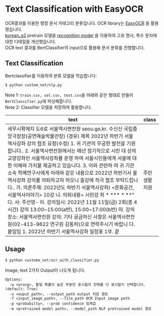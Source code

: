 # Text Classification with EasyOCR

OCR결과를 이용한 행정 문서 카테고리 분류입니다. OCR library는 [EasyOCR](https://github.com/JaidedAI/EasyOCR) 을 활용했습니다.  
[korean_g2](https://www.jaided.ai/easyocr/modelhub/) pretrain 모델을
[recognition model](https://github.com/clovaai/deep-text-recognition-benchmark) 을 이용하여 고유 명사, 특수 문자에 대한 디테일을 개선했습니다.  
OCR text 결과를 BertClassifier의 input으로 활용해 문서 분류를 진행합니다. 


## Text Classification

Bertclassifier를 이용하여 분류 모델을 학습합니다:

``` bash
$ python custom_net/nlp.py
```
Note 1: `train.csv, val.csv, test.csv`을 아래와 같은 형태로 만들어 `BertClassifier.py`에 파싱해줍니다.  
Note 2: Classifier 모델을 저장하여 활용합니다.



text	 | class
------	 | -----
세무시확에지 도6로 서울역사편찬원 seou.go.kr. 수신신 국립중앙극장장(공연예술박물관장) (경유) 제목 2022년 하반기 서울 역사강좌 강의 협조 요청(수정) 1. 귀 기관의 무궁한 발전을 기원합니다.. 2. 서울역사편찬원에서는 매년 정기적으로 시민 대 상의 교양강좌인 서울역사강좌률 운영 하여 서울시민들에게 서울에 대한 이해와 가치물 제공하고 있습니다. 3. 이와 관련하 여 귀 기관 소속 학예연구사에게 아래와 같은 내용으로 2022년 하반기서 울역사강좌 강의률 의퇴하고자 하오니 출강에 적극 협조 부탁드립니다.. 가. 의론주제: 2022년도 하반기 서울역사강좌) <문화공간, 서울역사이야기> 10강 나. 의퇴내용= 시민강 좌 * *** * **" 다. 사: 주선영- 라. 강의일시: 2022년 11월 11일(금) 2회(총 4시간) 강의 13:00~15:00(a반), 15:00~17:00(b반) 마. 강의장소: 서울역사편찬원 강의: 기타 궁금하신 사항은 서울역사편찬원(02-413-9622 연구원 김동하)으로 연락주시기 바랍니 다. 붙임임 1. 2022년 하반기 서울역사강좌 일정표 1부. 끝| 주민생활지원
## Usage

``` python
$ python custome_net/ocr_with_classifier.py
```
Image, text 2가지 Output이 나오게 됩니다. 

```
Options:
  -w <wrong>, 틀릴 확률이 높은 부분만 표시할지 전체를 다 표시할지 선택합니다.(default: True)
  -o <ouput_path>, --output_path output 저장 경로
  -f <input_image_path>, --file_path OCR Input image path 
  -p <probabilty>, --prob confidence 임계값
  -m <pretrained model path>, --model_path NLP pretrained model 경로